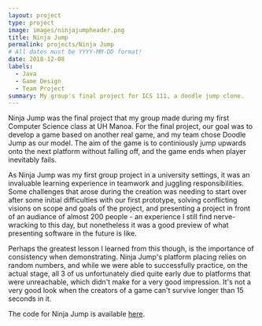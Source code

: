 ```yaml
---
layout: project
type: project
image: images/ninjajumpheader.png
title: Ninja Jump
permalink: projects/Ninja Jump
# All dates must be YYYY-MM-DD format!
date: 2018-12-08
labels:
  - Java
  - Game Design
  - Team Project
summary: My group's final project for ICS 111, a doodle jump clone.
---
```


Ninja Jump was the final project that my group made during my first Computer Science class at UH Manoa. For the final project, our goal was to develop a game based on another real game, and my team chose Doodle Jump as our model. The aim of the game is to continiously jump upwards onto the next platform without falling off, and the game ends when player inevitably fails.

As Ninja Jump was my first group project in a university settings, it was an invaluable learning experience in teamwork and juggling responsibilities. Some challenges that arose during the creation was needing to start over after some initial difficulties with our first prototype, solving conflicting visions on scope and goals of the project, and presenting a project in front of an audiance of almost 200 people - an experience I still find nerve-wracking to this day, but nonetheless it was a good preview of what presenting software in the future is like.

Perhaps the greatest lesson I learned from this though, is the importance of consistency when demonstrating. Ninja Jump's platform placing relies on random numbers, and while we were able to successfully practice, on the actual stage, all 3 of us unfortunately died quite early due to platforms that were unreachable, which didn't make for a very good impression. It's not a very good look when the creators of a game can't survive longer than 15 seconds in it.

The code for Ninja Jump is available [here](https://github.com/patimapoochai/Project3).
